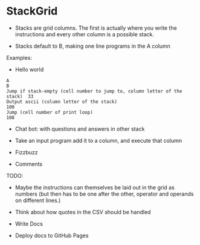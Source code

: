 # StackGrid

- Stacks are grid columns. The first is actually where you write the instructions and every other column is a possible stack.

- Stacks default to B, making one line programs in the A column

Examples:

- Hello world

```
A                                                                         B
Jump if stack-empty (cell number to jump to, column letter of the stack)  33
Output ascii (column letter of the stack)                                 100
Jump (cell number of print loop)                                          108
```

- Chat bot: with questions and answers in other stack

- Take an input program add it to a column, and execute that column

- Fizzbuzz

- Comments

TODO:

- Maybe the instructions can themselves be laid out in the grid as numbers (but then has to be one after the other, operator and operands on different lines.)

- Think about how quotes in the CSV should be handled

- Write Docs

- Deploy docs to GitHub Pages

